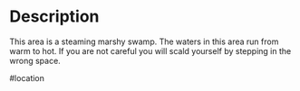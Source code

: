 # Description
This area is a steaming marshy swamp. The waters in this area run from warm to hot. If you are not careful you will scald yourself by stepping in the wrong space. 

#location 